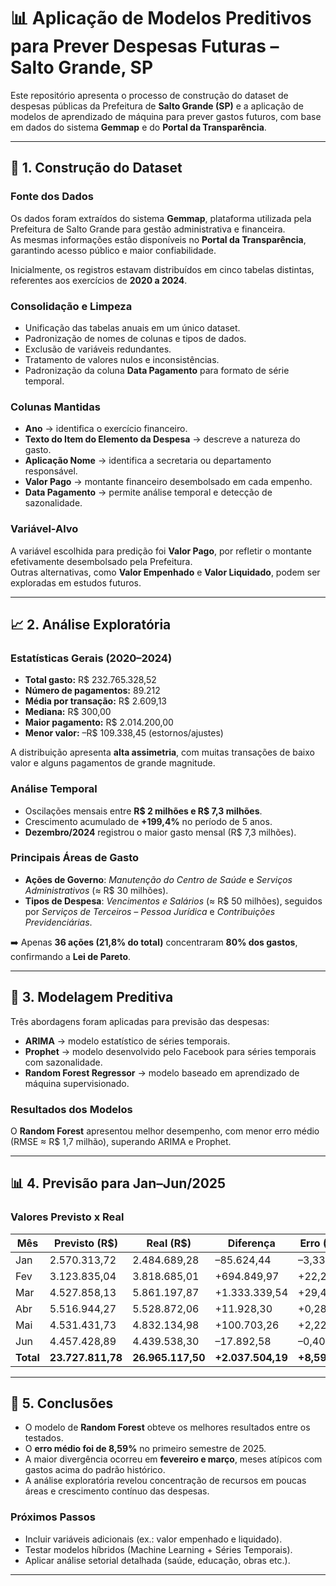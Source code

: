 # 📊 Aplicação de Modelos Preditivos para Prever Despesas Futuras – Salto Grande, SP

Este repositório apresenta o processo de construção do dataset de despesas públicas da Prefeitura de **Salto Grande (SP)** e a aplicação de modelos de aprendizado de máquina para prever gastos futuros, com base em dados do sistema **Gemmap** e do **Portal da Transparência**.

---

## 🔎 1. Construção do Dataset

### Fonte dos Dados
Os dados foram extraídos do sistema **Gemmap**, plataforma utilizada pela Prefeitura de Salto Grande para gestão administrativa e financeira.  
As mesmas informações estão disponíveis no **Portal da Transparência**, garantindo acesso público e maior confiabilidade.

Inicialmente, os registros estavam distribuídos em cinco tabelas distintas, referentes aos exercícios de **2020 a 2024**.

### Consolidação e Limpeza
- Unificação das tabelas anuais em um único dataset.  
- Padronização de nomes de colunas e tipos de dados.  
- Exclusão de variáveis redundantes.  
- Tratamento de valores nulos e inconsistências.  
- Padronização da coluna **Data Pagamento** para formato de série temporal.  

### Colunas Mantidas
- **Ano** → identifica o exercício financeiro.  
- **Texto do Item do Elemento da Despesa** → descreve a natureza do gasto.  
- **Aplicação Nome** → identifica a secretaria ou departamento responsável.  
- **Valor Pago** → montante financeiro desembolsado em cada empenho.  
- **Data Pagamento** → permite análise temporal e detecção de sazonalidade.  

### Variável-Alvo
A variável escolhida para predição foi **Valor Pago**, por refletir o montante efetivamente desembolsado pela Prefeitura.  
Outras alternativas, como **Valor Empenhado** e **Valor Liquidado**, podem ser exploradas em estudos futuros.

---

## 📈 2. Análise Exploratória

### Estatísticas Gerais (2020–2024)
- **Total gasto:** R$ 232.765.328,52  
- **Número de pagamentos:** 89.212  
- **Média por transação:** R$ 2.609,13  
- **Mediana:** R$ 300,00  
- **Maior pagamento:** R$ 2.014.200,00  
- **Menor valor:** –R$ 109.338,45 (estornos/ajustes)  

A distribuição apresenta **alta assimetria**, com muitas transações de baixo valor e alguns pagamentos de grande magnitude.

### Análise Temporal
- Oscilações mensais entre **R$ 2 milhões e R$ 7,3 milhões**.  
- Crescimento acumulado de **+199,4%** no período de 5 anos.  
- **Dezembro/2024** registrou o maior gasto mensal (R$ 7,3 milhões).  

### Principais Áreas de Gasto
- **Ações de Governo**: *Manutenção do Centro de Saúde* e *Serviços Administrativos* (≈ R$ 30 milhões).  
- **Tipos de Despesa**: *Vencimentos e Salários* (≈ R$ 50 milhões), seguidos por *Serviços de Terceiros – Pessoa Jurídica* e *Contribuições Previdenciárias*.  

➡️ Apenas **36 ações (21,8% do total)** concentraram **80% dos gastos**, confirmando a **Lei de Pareto**.

---

## 🤖 3. Modelagem Preditiva

Três abordagens foram aplicadas para previsão das despesas:

- **ARIMA** → modelo estatístico de séries temporais.  
- **Prophet** → modelo desenvolvido pelo Facebook para séries temporais com sazonalidade.  
- **Random Forest Regressor** → modelo baseado em aprendizado de máquina supervisionado.  

### Resultados dos Modelos
O **Random Forest** apresentou melhor desempenho, com menor erro médio (RMSE ≈ R$ 1,7 milhão), superando ARIMA e Prophet.

---

## 📊 4. Previsão para Jan–Jun/2025

### Valores Previsto x Real
| Mês | Previsto (R$) | Real (R$) | Diferença | Erro (%) |
|-----|--------------|-----------|-----------|-----------|
| Jan | 2.570.313,72 | 2.484.689,28 | –85.624,44 | –3,33% |
| Fev | 3.123.835,04 | 3.818.685,01 | +694.849,97 | +22,24% |
| Mar | 4.527.858,13 | 5.861.197,87 | +1.333.339,54 | +29,45% |
| Abr | 5.516.944,27 | 5.528.872,06 | +11.928,30 | +0,28% |
| Mai | 4.531.431,73 | 4.832.134,98 | +100.703,26 | +2,22% |
| Jun | 4.457.428,89 | 4.439.538,30 | –17.892,58 | –0,40% |
| **Total** | **23.727.811,78** | **26.965.117,50** | **+2.037.504,19** | **+8,59%** |

---

## 📌 5. Conclusões

- O modelo de **Random Forest** obteve os melhores resultados entre os testados.  
- O **erro médio foi de 8,59%** no primeiro semestre de 2025.  
- A maior divergência ocorreu em **fevereiro e março**, meses atípicos com gastos acima do padrão histórico.  
- A análise exploratória revelou concentração de recursos em poucas áreas e crescimento contínuo das despesas.  

### Próximos Passos
- Incluir variáveis adicionais (ex.: valor empenhado e liquidado).  
- Testar modelos híbridos (Machine Learning + Séries Temporais).  
- Aplicar análise setorial detalhada (saúde, educação, obras etc.).  

---


